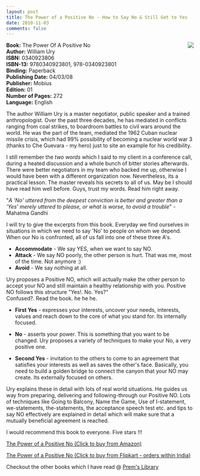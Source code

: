 ```yaml
---
layout: post
title: The Power of a Positive No - How to Say No & Still Get to Yes
date: 2010-11-03
comments: false
---
```


<img style="clear: right; float: right; margin-bottom: 1em; margin-left: 1em;" 
src="{{site.url}}/img/the-power-of-a-positive-no-william-ury.jpg"/>   

**Book:** The Power Of A Positive No  
**Author:** William Ury  
**ISBN:** 0340923806  
**ISBN-13:** 9780340923801, 978-0340923801  
**Binding:** Paperback  
**Publishing Date:** 04/03/08  
**Publisher:** Mobius  
**Edition:** 01  
**Number of Pages:** 272  
**Language:** English  
  
The author William Ury is a master negotiator, public speaker and a trained anthropologist. Over the past three decades, he has mediated in conflicts ranging from coal strikes, to boardroom battles to civil wars around the world. He was the part of the team, mediated the 1962 Cuban nuclear missile crisis, which had 99% possibility of becoming a nuclear world war 3 (thanks to Che Guevara - my hero) just to site an example for his credibility.   
  
I still remember the *two words* which I said to my client in a conference call, during a heated discussion and a whole bunch of bitter stories afterwards. There were better negotiators in my team who backed me up, otherwise I would have been with a different organization now. Nevertheless, its a practical lesson. The master reveals his secrets to all of us. May be I should have read him well before. Guys, trust my words. Read him right away.  
  
"*A 'No' uttered from the deepest conviction is better and greater than a 'Yes' merely uttered to please, or what is worse, to avoid a trouble*" - Mahatma Gandhi  
  
I will try to give the excerpts from this book. Everyday we find ourselves in situations in which we need to say 'No' to people on whom we depend. When our No is confronted, all of us fall into one of these three A's.  
  
* **Accommodate** - We say YES, when we want to say NO.  
* **Attack** - We say NO poorly, the other person is hurt. That was me, most of the time. Not anymore :)  
* **Avoid** - We say nothing at all.  
  
Ury proposes a Positive NO, which will actually make the other person to accept your NO and still maintain a healthy relationship with you. Positive NO follows this structure "Yes!. No. Yes?"  
Confused?. Read the book. he he he.  
  
* **First Yes** - expresses your interests, uncover your needs, interests, values and reach down to the core of what you stand for. Its internally focused.  
  
* **No** - asserts your power. This is something that you want to be changed. Ury proposes a variety of techniques to make your No, a very positive one.  
  
* **Second Yes** - invitation to the others to come to an agreement that satisfies your interests as well as saves the other's face. Basically, you need to build a golden bridge to connect the canyon that your NO may create. Its externally focused on others.  
  
Ury explains these in detail with lots of real world situations. He guides us way from preparing, delivering and following-through our Positive NO. Lots of techniques like Going to Balcony, Name the Game, Use of I-statement, we-statements, the-statements, the acceptance speech test etc. and tips to say NO effectively are explained in detail which will make sure that a mutually beneficial agreement is reached.  
  
I would recommend this book to everyone. Five stars !!!  
  
[The Power of a Positive No (Click to buy from Amazon)](http://www.amazon.com/Power-Positive-No-Still-publication/dp/0340923792?ie=UTF8&amp;tag=booiverea-20&amp;link_code=btl&amp;camp=213689&amp;creative=392969)  
  
[The Power of a Positive No (Click to buy from Flipkart - orders within India)](http://www.flipkart.com/power-positive-no-william-ury-book-0340923806?affid=INPremkblo)  

Checkout the other books which I have read @ [Prem's Library](http://books.smileprem.com/)  


